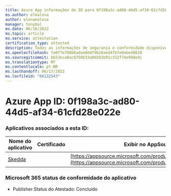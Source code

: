 ```yaml
---
title: Azure App informações de ID para 0f198a3c-ad80-44d5-af34-61cfd28e022e
ms.author: elmalova
author: elenamalova
manager: tonybal
ms.date: 06/16/2022
ms.topic: article
ms.service: attestation
certification_type: attested
description: Todas as informações de segurança e conformidade disponíveis para 0f198a3c-ad80-44d5-af34-61cfd28e022e.
ms.openlocfilehash: fa0f7e798b6adae6b8f9b26aed4fbfe0abed0820
ms.sourcegitcommit: bb53eca8ac8750b33a86501b91c332f74e998edc
ms.translationtype: MT
ms.contentlocale: pt-BR
ms.lasthandoff: 06/17/2022
ms.locfileid: "66132543"
---
```

# <a name="azure-app-id-0f198a3c-ad80-44d5-af34-61cfd28e022e"></a>Azure App ID: 0f198a3c-ad80-44d5-af34-61cfd28e022e


### <a name="apps-associated-with-this-id"></a>Aplicativos associados a esta ID:
| **Nome do aplicativo** | **Certificado** | **Exibir no AppSource** |
|--------------|---------------|-----------------------|
| [Skedda](../forward/WA200004065.md) |  | [https://appsource.microsoft.com/product/office/WA200004065](https://appsource.microsoft.com/product/office/WA200004065) |

### <a name="microsoft-365-app-compliance-status"></a>Microsoft 365 status de conformidade do aplicativo
- Publisher Status do Atestado: Concluído
